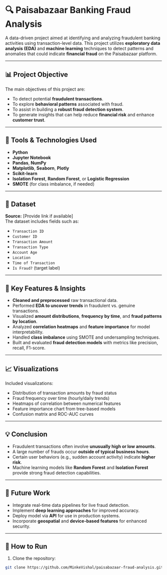 # 🔍 Paisabazaar Banking Fraud Analysis

A data-driven project aimed at identifying and analyzing fraudulent banking activities using transaction-level data. This project utilizes **exploratory data analysis (EDA)** and **machine learning** techniques to detect patterns and anomalies that could indicate **financial fraud** on the Paisabazaar platform.

---

## 📊 Project Objective

The main objectives of this project are:

- To detect potential **fraudulent transactions**.
- To explore **behavioral patterns** associated with fraud.
- To assist in building a **robust fraud detection system**.
- To generate insights that can help reduce **financial risk** and enhance **customer trust**.

---

## 🧰 Tools & Technologies Used

- **Python**
- **Jupyter Notebook**
- **Pandas**, **NumPy**
- **Matplotlib**, **Seaborn**, **Plotly**
- **Scikit-learn**
- **Isolation Forest**, **Random Forest**, or **Logistic Regression**
- **SMOTE** (for class imbalance, if needed)

---

## 📂 Dataset

**Source:** [Provide link if available]  
The dataset includes fields such as:

- `Transaction ID`
- `Customer ID`
- `Transaction Amount`
- `Transaction Type`
- `Account Age`
- `Location`
- `Time of Transaction`
- `Is Fraud?` (target label)

---

## 📌 Key Features & Insights

- **Cleaned and preprocessed** raw transactional data.
- Performed **EDA to uncover trends** in fraudulent vs. genuine transactions.
- Visualized **amount distributions**, **frequency by time**, and **fraud patterns by location**.
- Analyzed **correlation heatmaps** and **feature importance** for model interpretability.
- Handled **class imbalance** using SMOTE and undersampling techniques.
- Built and evaluated **fraud detection models** with metrics like precision, recall, F1-score.

---

## 📈 Visualizations

Included visualizations:

- Distribution of transaction amounts by fraud status
- Fraud frequency over time (hourly/daily trends)
- Heatmaps of correlation between numerical features
- Feature importance chart from tree-based models
- Confusion matrix and ROC-AUC curves

---

## 💡 Conclusion

- Fraudulent transactions often involve **unusually high or low amounts**.
- A large number of frauds occur **outside of typical business hours**.
- Certain user behaviors (e.g., sudden account activity) indicate **higher risk**.
- Machine learning models like **Random Forest** and **Isolation Forest** provide strong fraud detection capabilities.

---

## 🚀 Future Work

- Integrate real-time data pipelines for live fraud detection.
- Implement **deep learning approaches** for improved accuracy.
- Deploy model via **API** for use in production systems.
- Incorporate **geospatial** and **device-based features** for enhanced security.

---

## 📁 How to Run

1. Clone the repository:
```bash
git clone https://github.com/MinkeVishal/paisabazaar-fraud-analysis.git
